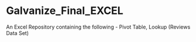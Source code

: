 # Galvanize_Final_EXCEL
An Excel Repository containing the following - Pivot Table, Lookup (Reviews Data Set)
